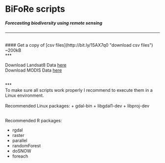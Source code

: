 # BiFoRe scripts
##### Forecasting biodiversity using remote sensing
***
<br/>
#### Get a copy of [csv files](http://bit.ly/15AX7q0 "download csv files") ~200kB
<br/>
***
<br/>

Download Landsat8 Data [here](http://bit.ly/1djjCar "GloVis")<br/>
Download MODIS Data [here](http://1.usa.gov/19Jwfrk "Reverb")

<br/>
***
<br/>
To make sure all scripts work properly I recommend to execute them in a Linux environment.<br/>
<br/>
Recommended Linux packages:
+ gdal-bin
+ libgdal1-dev
+ libproj-dev <br/>
<br/>

Recommended R packages:
+ rgdal
+ raster
+ parallel 
+ randomForest
+ doSNOW
+ foreach <br/>


